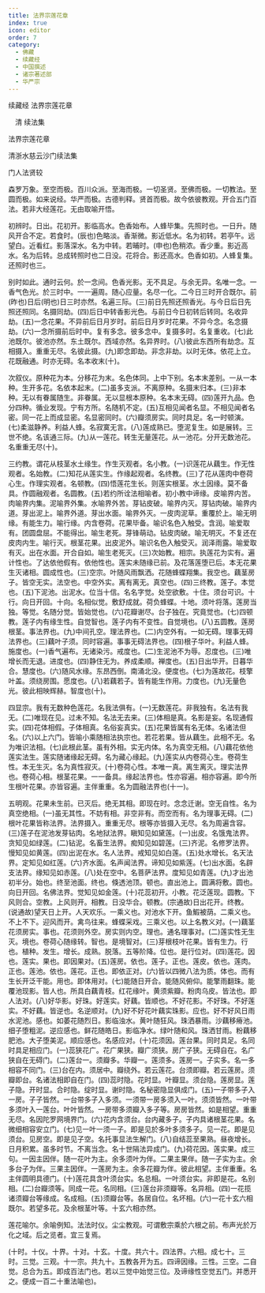 ```yaml
---
title: 法界宗莲花章
index: true
icon: editor
order: 7
category:
  - 佛藏
  - 续藏经
  - 中国撰述
  - 诸宗著述部
  - 华严宗
---
```


续藏经   法界宗莲花章  

　清 续法集  

法界宗莲花章  

清浙水慈云沙门续法集  

门人法贤较  

森罗万象。至空而极。百川众派。至海而极。一切圣贤。至佛而极。一切教法。至圆而极。如来说经。华严而极。古德判释。贤首而极。故今依彼教观。开合五门百法。若非大经莲花。无由取喻开悟。  

初辨时。日出。花初开。影临高水。色香始布。人蜂毕集。先照时也。一日升。随风开合不定。若食时。(辰也)色略淡。香渐微。影近低水。名为初转。若亭午。远望白。近看红。影落深水。名为中转。若晡时。(申也)色稍浓。香少重。影近高水。名为后转。总成转照时也二日没。花将合。影还高水。色香如初。人蜂复集。还照时也三。  

别时如此。通时云何。於一念间。色香光影。无不具足。与余无异。名唯一念。一香气色光。於三时中。一一遍周。随心应量。名尽一化。二今日三时开合既尔。前(昨也)日后(明也)日三时亦然。名遍三际。(三)前日先照还照香光。与今日后日先照还照同。名摄同劫。(四)后日中转香影光色。与前日今日初转后转同。名收异劫。(五)一念花果。不异前后日月岁时。前后日月岁时花果。不异今念。名念摄劫。(六)一念所摄前后时中。复有多念。彼多念中。复摄多时。名复重收。(七)此池既尔。彼池亦然。东土既尔。西域亦然。名异界时。(八)彼此东西所有劫念。互相摄入。重重无尽。名彼此摄。(九)即念即劫。非念非劫。以时无体。依花上立。花既融通。时亦无碍。名本收末(十)。  

次叙仪。原种花为本。分移花为末。名色体同。上中下别。名本末差别。一从一本种。生开多花。名依本起末。(二)虽多支派。不离原种。名摄末归本。(三)非本种。无以有眷属随生。非眷属。无以显根本原种。名本末无碍。(四)莲开九品。色分四种。循业发现。宁有方所。名随机不定。(五)互相见闻者名显。不相见闻者名密。同一花上而成显密。名显密同时。(六)瓣须房实。同时具足。名一时顿演。(七)柔滋静养。利益人蜂。名寂寞无言。(八)莲成熟已。堕泥复生。如是展转。三世不绝。名该通三际。(九)从一莲花。转生无量莲花。从一池花。分开无数池花。名重重无尽(十)。  

三约教。谓花从枝茎水土缘生。作生灭观者。名小教。(一)识莲花从藕生。作无性观者。名始教。(二)知花从莲实生。作缘起观者。名终教。(三)了花从莲肉中卷荷心生。作理实观者。名顿教。(四)悟莲花生长。则莲实根茎。水土因缘。莫不备具。作圆融观者。名圆教。(五)若约所诠法相喻者。初小教中谛缘。皮喻界内苦。肉喻界内集。泥喻界外集。水喻界外苦。芽钻皮破。喻界内灭。芽钻肉破。喻界内道。芽出泥上。喻界外道。芽出水面。喻界外灭。一皮肉泥草。重覆於上。喻无明缘。有能生力。喻行缘。内含卷荷。花果毕备。喻识名色入触受。含润。喻爱取有。团圆盘屈。不能得出。喻生老死。芽锋萌动。钻皮肉破。喻无明灭。不复还在皮肉内生。喻行灭。根茎花果。出皮泥外。喻识名色入触受灭。润泽雨露。喻爱取有灭。出在水面。开合自如。喻生老死灭。(三)次始教。相宗。执莲花为实有。遍计性也。了达依他假有。依他性也。莲实未随缘已前。及花落莲堕已后。本无花果生灭诸相。圆成性也。(三)空宗。叶随风雨飘洒。花随蜂蝶翔集。我空也。藕茎房子。皆空无实。法空也。中空外实。离有离无。真空也。(四)三终教。莲子。本觉也。(五)下泥池。出泥水。位当十信。名名字觉。处空欲敷。十住。须台可识。十行。向日开回。十向。名相似觉。敷舒成就。荷负蜂蝶。十地。须叶将落。莲房当独。等觉。名随分觉。皆始觉也。(六)花瓣谢尽。台子独在。究竟觉也。(七)四顿教。莲子内有缘生性。自觉智也。莲子内有不变性。自觉境也。(八)五圆教。莲房根茎。事法界也。(九)中间孔空。理法界也。(二)内空外有。一如无碍。理事无碍法界也。(三)藕叶子须。同时容遍。事事无碍法界也。(四)根子华叶。利益人蜂。施度也。(一)香气遍布。无诸染污。戒度也。(二)生泥池不为辱。忍度也。(三)唯增长而无退。进度也。(四)静住无为。养成柔顺。禅度也。(五)日出华开。日暮华合。慧度也。(六)随风水缘。东昂西倒。南涌北没。便度也。(七)为莲故花。枝擎叶盖。须绕房围。愿度也。(八)若藕若子。皆有能生作用。力度也。(九)无量色光。彼此相映辉赫。智度也(十)。  

四显宗。我有无数种色莲花。名我法俱有。(一)无数莲花。非我独有。名法有我无。(二)唯现在见。过未不知。名法无去来。(三)体相是真。名影是妄。名现通假实。(四)花体相假。子体相真。名俗妄真实。(五)花果皆属有名无体。名诸法但名。(六)以上六门。皆喻小乘随相法执宗也。若花若果。皆从藕生。此相不无。名为唯识法相。(七)此根此茎。虽有外相。实无内体。名为真空无相。(八)藕花依他莲实法生。莲实随诸缘起无碍。名为藏心缘起。(九)莲实从内卷荷心生。卷荷生性。本无生灭。名为真性寂灭。(十)卷荷心性。本唯一真。离生离灭。理实法界也。卷荷心相。根茎花果。一一备具。缘起法界也。性亦容遍。相亦容遍。即今所生根叶花果。亦皆容遍。主伴重重。名为圆融法界也(十一)。  

五明观。花果未生前。已灭后。绝无其相。即现在时。念念迁谢。空无自性。名为真空绝相。(一)虽无其性。不妨有相。非空非有。而空而有。名为理事无碍。(二)根叶花果皆称法界。法界摄入。重重无尽。根等亦皆摄入无尽。名为周遍含容。(三)莲子在泥池发芽钻肉。名地狱法界。瞋知见如黛莲。(一)出皮。名饿鬼法界。贪知见如绿莲。(二)钻泥。名畜生法界。痴知见如碧莲。(三)齐泥。名修罗法界。慢知见如黄莲。(四)出泥在水。名人法界。戒知见如白莲。(五)处水增长。名天法界。定知见如红莲。(六)齐水面。名声闻法界。谛知见如紫莲。(七)出水面。名辟支法界。缘知见如赤莲。(八)处在空中。名菩萨法界。度知见如青莲。(九)才出池初半分。始也。终至池面。终也。倏透池顶。顿也。直出池上。圆满将敷。圆也。向日开回。名佛法界。觉知见如金莲。(十)花蕊初开。小教。花泛莲现。圆教。下风则合。空教。上风则开。相教。日没华合。顿教。(宗通故)日出花开。终教。(说通故)望天日上开。人天欢乐。一乘义也。对池水下开。鱼鰕被荫。二乘义也。不上不下。迎风而开。禽鸟往来。蜂蝶采戏。三乘义也。以上名教义对。(一)藕茎花须房实。事也。花须则外空。房实则内空。理也。通名理事对。(二)莲实性无生灭。境也。卷荷心随缘转。智也。是境智对。(三)芽根枝叶花果。皆有生力。行也。植种。发生。增长。成熟。脱落。五等阶降。位也。是行位对。(四)莲花。因也。莲实。果也。即因果对。(五)莲房。依也。莲子。正也。莲皮。依也。莲肉。正也。莲池。依也。莲花。正也。即依正对。(六)皆以四微八法为质。体也。而有生长开泛干能。用也。即体用对。(七)能随日开合。能随风俯仰。能擎雨翻珠。能覆池现影。皆人也。所具白藕青枝。红花缘叶。黄须紫瓣。粉肉乌皮。皆法也。即人法对。(八)好华影。好珠。好莲实。好藕。皆顺也。不好花影。不好珠。不好莲实。不好藕。皆逆也。名逆顺对。(九)好不好花叶藕实珠影。应也。好不好风日雨水泥池。感也。如萎花随烈日。影临浊水。黄叶随狂风。珠洒暴雨。沙藕移瘠池。细子堕粗泥。逆应感也。鲜花随皓日。影临净水。绿叶随和风。珠洒甘雨。粉藕移肥池。大子堕美泥。顺应感也。名感应对。(十)花须因。莲台果。同时具足。名同时具足相应门。(一)蕊狭花广。花广果狭。瓣广须狭。房广子狭。无碍自在。名广狭自在无碍门。(二)莲台一。须瓣多。华瓣一。莲须多。莲房一。子实多。名一多相容不同门。(三)台在内。须居中。瓣绕外。若云莲花。台须即瓣。若云莲房。须瓣即台。名诸法相即自在门。(四)蕊时隐。花时显。叶瓣显。须台隐。莲房显。莲子隐。开时显。合时隐。绽时显。谢时隐。名秘密隐显俱成门。(五)一子带多子入一房。子子皆然。一台带多子入多须。一须带一房多须入一叶。须须皆然。一叶带多须叶入一莲台。叶叶皆然。一房带多须瓣入多子等。房房皆然。如是相望。重重无尽。名因陀罗网境界门。(六)花内含须台。台内藏多子。子内具诸根茎花果。名微细相容安立门。(七)见一叶一须一子。即是见於多叶多须多子。见一花。即是见须台。见房空。即是见子空。名托事显法生解门。(八)自结蕊至果熟。昼夜增长。日月积累。虽多时节。不离当念。名十世隔法异成门。(九)荷花因。莲实果。成三句。一因主因伴。随一花叶为主。余多须叶为伴。二果主果伴。随一子实为主。余多台子为伴。三果主因伴。一莲房为主。余多花瓣为伴。彼此相望。主伴重重。名主伴圆明具德门。(十)莲花具含叶须台实。名总相。一叶须台实。非即是花。名别相。(二)台瓣须等。同成一花。名同相。(三)莲台非须瓣等。名异相。(四)一花揽诸须瓣台等缘成。名成相。(五)须瓣台等。各居自位。名坏相。(六)一花十玄六相既尔。若望多花。及余根茎叶等。十玄六相亦然。  

莲花喻尔。余喻例知。法法时仪。尘尘教观。可谓敷宗乘於六根之前。布声光於万化之域。后之览者。宜三复焉。  

(十时。十仪。十界。十对。十玄。十度。共六十。四法界。六相。成七十。三时。三觉。三观。十一宗。共九十。五教各开为五。四谛因缘。三性。三空。二自觉。总合为五。即成百法门也。若以三觉中始觉三位。及谛缘性空觉五门。并悉开之。便成一百二十重法喻也)。  

